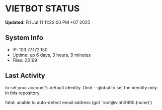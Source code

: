# VIETBOT STATUS
**Updated**: Fri Jul 11 11:22:00 PM +07 2025

## System Info
- IP: 103.77.172.150
- Uptime: up 6 days, 3 hours, 9 minutes
- Files: 23169

## Last Activity

to set your account's default identity.
Omit --global to set the identity only in this repository.

fatal: unable to auto-detect email address (got 'root@vinh3690.(none)')
